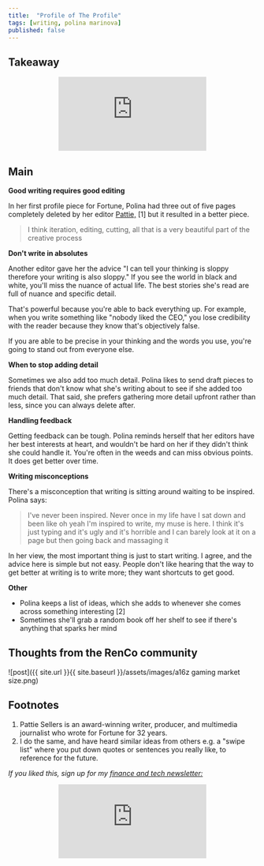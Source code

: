 ```yaml
---
title:  "Profile of The Profile"  
tags: [writing, polina marinova]
published: false
---
```


## Takeaway

<style>
      .iframe-container {
        overflow: hidden;        
        padding-top: 50%; <!-- Calculated from the aspect ration of the content (in case of 16:9 it is 9/16= 0.5625) -->
        position: relative;
      }
      .iframe-container iframe { 
         border: 0;
         height: 100%; <!-- Finally, width and height are set to 100% so the iframe takes up 100% of the containers space. -->
         left: 0;
         position: absolute;
         top: 0;
         width: 100%;
         display: block;
         margin: 0 auto; <!-- center image -->
      }
      <!-- 4x3 Aspect Ratio -->
      .iframe-container-4x3 {
        padding-top: 75%;
      }
</style> 

<div class="iframe-container-4x3">
  <p align="center"><iframe src="https://avoidboringpeople.substack.com/embed" frameborder="0" scrolling="no"> </iframe></p>
</div>

## Main

**Good writing requires good editing** 

In her first profile piece for Fortune, Polina had three out of five pages completely deleted by her editor [Pattie,](https://www.sellerseaston.com/team/pattiesellers "Pattie") \[1\] but it resulted in a better piece. 

> I think iteration, editing, cutting, all that is a very beautiful part of the creative process

**Don't write in absolutes**

Another editor gave her the advice "I can tell your thinking is sloppy therefore your writing is also sloppy." If you see the world in black and white, you'll miss the nuance of actual life. The best stories she's read are full of nuance and specific detail. 

That's powerful because you're able to back everything up. For example, when you write something like "nobody liked the CEO," you lose credibility with the reader because they know that's objectively false. 

If you are able to be precise in your thinking and the words you use, you're going to stand out from everyone else. 

**When to stop adding detail**

Sometimes we also add too much detail. Polina likes to send draft pieces to friends that don't know what she's writing about to see if she added too much detail. That said, she prefers gathering more detail upfront rather than less, since you can always delete after. 

**Handling feedback**

Getting feedback can be tough. Polina reminds herself that her editors have her best interests at heart, and wouldn't be hard on her if they didn't think she could handle it. You're often in the weeds and can miss obvious points. It does get better over time.

**Writing misconceptions**

There's a misconception that writing is sitting around waiting to be inspired. Polina says:

> I've never been inspired. Never once in my life have I sat down and been like oh yeah I'm inspired to write, my muse is here. I think it's just typing and it's ugly and it's horrible and I can barely look at it on a page but then going back and massaging it 

In her view, the most important thing is just to start writing. I agree, and the advice here is simple but not easy. People don't like hearing that the way to get better at writing is to write more; they want shortcuts to get good. 

**Other**

- Polina keeps a list of ideas, which she adds to whenever she comes across something interesting \[2\]
- Sometimes she'll grab a random book off her shelf to see if there's anything that sparks her mind

## Thoughts from the RenCo community



![post]({{ site.url }}{{ site.baseurl }}/assets/images/a16z gaming market size.png)

## Footnotes

1. Pattie Sellers is an award-winning writer, producer, and multimedia journalist who wrote for Fortune for 32 years. 
2. I do the same, and have heard similar ideas from others e.g. a "swipe list" where you put down quotes or sentences you really like, to reference for the future.

*If you liked this, sign up for my [finance and tech newsletter:](https://avoidboringpeople.substack.com/ "ABP")*

<div class="iframe-container-4x3">
  <p align="center"><iframe src="https://avoidboringpeople.substack.com/embed" frameborder="0" scrolling="no"> </iframe></p>
</div>
